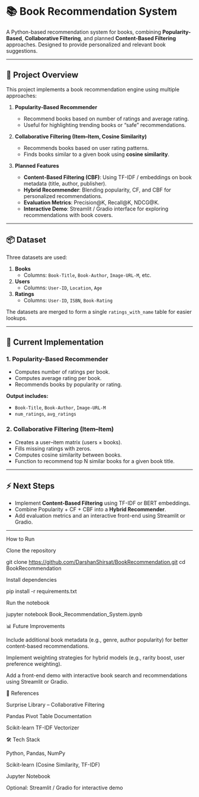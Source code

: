 
# 📚 Book Recommendation System

A Python-based recommendation system for books, combining **Popularity-Based**, **Collaborative Filtering**, and planned **Content-Based Filtering** approaches. Designed to provide personalized and relevant book suggestions.

---

## 🚀 Project Overview

This project implements a book recommendation engine using multiple approaches:

1. **Popularity-Based Recommender**
   - Recommend books based on number of ratings and average rating.
   - Useful for highlighting trending books or “safe” recommendations.

2. **Collaborative Filtering (Item–Item, Cosine Similarity)**
   - Recommends books based on user rating patterns.
   - Finds books similar to a given book using **cosine similarity**.

3. **Planned Features**
   - **Content-Based Filtering (CBF)**: Using TF-IDF / embeddings on book metadata (title, author, publisher).
   - **Hybrid Recommender**: Blending popularity, CF, and CBF for personalized recommendations.
   - **Evaluation Metrics**: Precision@K, Recall@K, NDCG@K.
   - **Interactive Demo**: Streamlit / Gradio interface for exploring recommendations with book covers.

---

## 📦 Dataset

Three datasets are used:

1. **Books**
   - Columns: `Book-Title`, `Book-Author`, `Image-URL-M`, etc.
2. **Users**
   - Columns: `User-ID`, `Location`, `Age`
3. **Ratings**
   - Columns: `User-ID`, `ISBN`, `Book-Rating`

The datasets are merged to form a single `ratings_with_name` table for easier lookups.

---

## 🔹 Current Implementation

### 1. Popularity-Based Recommender
- Computes number of ratings per book.
- Computes average rating per book.
- Recommends books by popularity or rating.

**Output includes:**
- `Book-Title`, `Book-Author`, `Image-URL-M`
- `num_ratings`, `avg_ratings`

### 2. Collaborative Filtering (Item–Item)
- Creates a user–item matrix (users × books).
- Fills missing ratings with zeros.
- Computes cosine similarity between books.
- Function to recommend top N similar books for a given book title.

---

## ⚡ Next Steps

- Implement **Content-Based Filtering** using TF-IDF or BERT embeddings.
- Combine Popularity + CF + CBF into a **Hybrid Recommender**.
- Add evaluation metrics and an interactive front-end using Streamlit or Gradio.

---
How to Run

Clone the repository

git clone https://github.com/DarshanShirsat/BookRecommendation.git
cd BookRecommendation

Install dependencies

pip install -r requirements.txt


Run the notebook

jupyter notebook Book_Recommendation_System.ipynb

📊 Future Improvements

Include additional book metadata (e.g., genre, author popularity) for better content-based recommendations.

Implement weighting strategies for hybrid models (e.g., rarity boost, user preference weighting).

Add a front-end demo with interactive book search and recommendations using Streamlit or Gradio.

🔗 References

Surprise Library – Collaborative Filtering

Pandas Pivot Table Documentation

Scikit-learn TF-IDF Vectorizer

🛠 Tech Stack

Python, Pandas, NumPy

Scikit-learn (Cosine Similarity, TF-IDF)

Jupyter Notebook

Optional: Streamlit / Gradio for interactive demo
